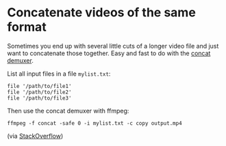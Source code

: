 # Concatenate videos of the same format

Sometimes you end up with several little cuts of a longer video file
and just want to concatenate those together.
Easy and fast to do with the [concat demuxer](https://ffmpeg.org/ffmpeg-formats.html#concat-1).

List all input files in a file `mylist.txt`:
```
file '/path/to/file1'
file '/path/to/file2'
file '/path/to/file3'
```

Then use the concat demuxer with ffmpeg:

```
ffmpeg -f concat -safe 0 -i mylist.txt -c copy output.mp4
```

(via [StackOverflow](https://stackoverflow.com/questions/7333232/how-to-concatenate-two-mp4-files-using-ffmpeg))
